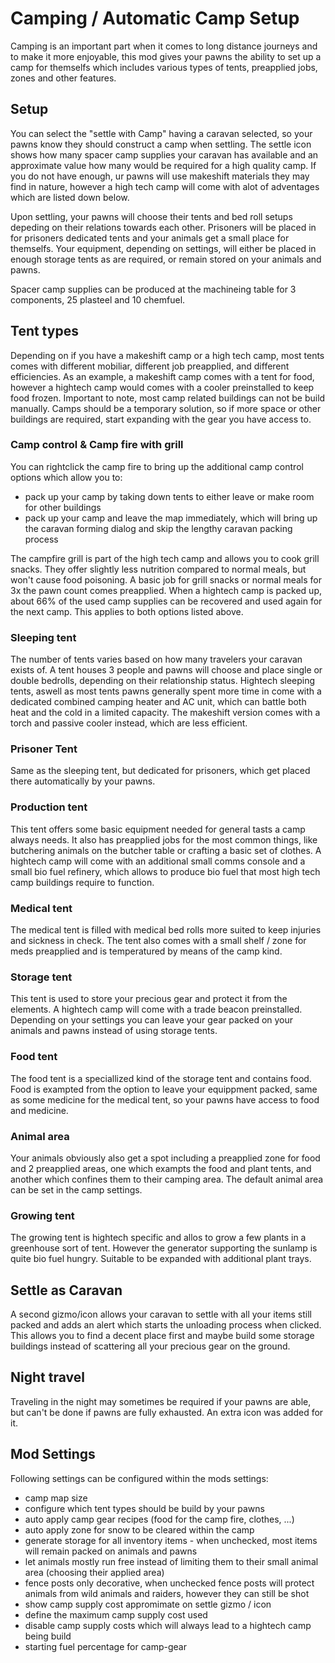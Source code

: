 # Camping / Automatic Camp Setup

Camping is an important part when it comes to long distance journeys and to make it more enjoyable, this mod gives your pawns the ability to set up a camp for themselfs which includes various types of tents, preapplied jobs, zones and other features.

## Setup
You can select the "settle with Camp" having a caravan selected, so your pawns know they should construct a camp when settling.
The settle icon shows how many spacer camp supplies your caravan has available and an approximate value how many would be required for a high quality camp.
If you do not have enough, ur pawns will use makeshift materials they may find in nature, however a high tech camp will come with alot of adventages which are listed down below.

Upon settling, your pawns will choose their tents and bed roll setups depeding on their relations towards each other.
Prisoners will be placed in for prisoners dedicated tents and your animals get a small place for themselfs. 
Your equipment, depending on settings, will either be placed in enough storage tents as are required, or remain stored on your animals and pawns.

Spacer camp supplies can be produced at the machineing table for 3 components, 25 plasteel and 10 chemfuel.

## Tent types
Depending on if you have a makeshift camp or a high tech camp, most tents comes with different mobiliar, 
different job preapplied, and different efficiencies. As an example, a makeshift camp comes with a tent for food, however a hightech camp would comes with a cooler preinstalled to keep food frozen.
Important to note, most camp related buildings can not be build manually. Camps should be a temporary solution, so if more space or other buildings are required, start expanding with the gear you have access to. 

### Camp control & Camp fire with grill
You can rightclick the camp fire to bring up the additional camp control options which allow you to:
* pack up your camp by taking down tents to either leave or make room for other buildings
* pack up your camp and leave the map immediately, which will bring up the caravan forming dialog and skip the lengthy caravan packing process

The campfire grill is part of the high tech camp and allows you to cook grill snacks. They offer slightly less nutrition compared to normal meals, but won't cause food poisoning.
A basic job for grill snacks or normal meals for 3x the pawn count comes preapplied.
When a hightech camp is packed up, about 66% of the used camp supplies can be recovered and used again for the next camp. This applies to both options listed above.

### Sleeping tent
The number of tents varies based on how many travelers your caravan exists of. A tent houses 3 people and pawns will choose and place single or double bedrolls, depending on their relationship status.
Hightech sleeping tents, aswell as most tents pawns generally spent more time in come with a dedicated combined camping heater and AC unit, which can battle both heat and the cold in a limited capacity.
The makeshift version comes with a torch and passive cooler instead, which are less efficient.

### Prisoner Tent
Same as the sleeping tent, but dedicated for prisoners, which get placed there automatically by your pawns.

### Production tent
This tent offers some basic equipment needed for general tasts a camp always needs. It also has preapplied jobs for the most common things, like butchering animals on the butcher table or crafting a basic set of clothes.
A hightech camp will come with an additional small comms console and a small bio fuel refinery, which allows to produce bio fuel that most high tech camp buildings require to function.

### Medical tent
The medical tent is filled with medical bed rolls more suited to keep injuries and sickness in check. The tent also comes with a small shelf / zone for meds preapplied and is temperatured by means of the camp kind.

### Storage tent
This tent is used to store your precious gear and protect it from the elements. 
A hightech camp will come with a trade beacon preinstalled.
Depending on your settings you can leave your gear packed on your animals and pawns instead of using storage tents.

### Food tent
The food tent is a speciallized kind of the storage tent and contains food.  
Food is exampted from the option to leave your equippment packed, same as some medicine for 
the medical tent, so your pawns have access to food and medicine.

### Animal area
Your animals obviously also get a spot including a preapplied zone for food and 2 preapplied areas, one which 
exampts the food and plant tents, and another which confines them to their camping area. The default animal 
area can be set in the camp settings.

### Growing tent
The growing tent is hightech specific and allos to grow a few plants in a greenhouse sort of tent. However the generator supporting the sunlamp is quite bio fuel hungry. Suitable to be expanded with additional plant trays. 

## Settle as Caravan
A second gizmo/icon allows your caravan to settle with all your items still packed and adds an alert which starts the unloading process when clicked. This allows you to find a decent place first and maybe build some storage buildings instead of scattering all your precious gear on the ground.

## Night travel
Traveling in the night may sometimes be required if your pawns are able, but can't be done if pawns are fully exhausted. An extra icon was added for it.

## Mod Settings
Following settings can be configured within the mods settings:
* camp map size
* configure which tent types should be build by your pawns
* auto apply camp gear recipes (food for the camp fire, clothes, ...)
* auto apply zone for snow to be cleared within the camp
* generate storage for all inventory items - when unchecked, most items will remain packed on animals and pawns
* let animals mostly run free instead of limiting them to their small animal area (choosing their applied area)
* fence posts only decorative, when unchecked fence posts will protect animals from wild animals and raiders, however they can still be shot
* show camp supply cost appromimate on settle gizmo / icon
* define the maximum camp supply cost used
* disable camp supply costs which will always lead to a hightech camp being build
* starting fuel percentage for camp-gear
